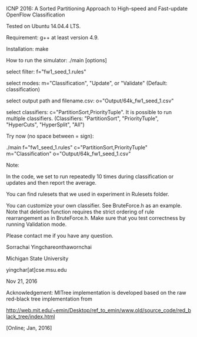ICNP 2016: A Sorted Partitioning Approach to High-speed and Fast-update OpenFlow Classification

Tested on Ubuntu 14.04.4 LTS. 

Requirement:
g++ at least version 4.9.

Installation: make

How to run the simulator: ./main [options]

select filter: f="fw1_seed_1.rules" 

select modes:  m="Classification", "Update", or "Validate" (Default: classification)

select output path and filename.csv: o="Output/64k_fw1_seed_1.csv"

select classifiers: c="PartitionSort,PriorityTuple". It is possible to run multiple classifiers. (Classifiers: "PartitionSort", "PriorityTuple", "HyperCuts", "HyperSplit", "All") 

Try now (no space between = sign):

./main f="fw1_seed_1.rules" c="PartitionSort,PriorityTuple" m="Classification" o="Output/64k_fw1_seed_1.csv"

Note: 

In the code, we set to run repeatedly 10 times during classification or updates and then report the average. 

You can find rulesets that we used in experiment in Rulesets folder.

You can customize your own classifier. See BruteForce.h as an example. Note that deletion function requires the strict ordering of rule rearrangement as in BruteForce.h. Make sure that you test correctness by running Validation mode. 

Please contact me if you have any question. 

Sorrachai Yingchareonthawornchai

Michigan State University

yingchar[at]cse.msu.edu 

Nov 21, 2016


Acknowledgement:
MITree implementation is developed based on the raw red-black tree implementation from

http://web.mit.edu/~emin/Desktop/ref_to_emin/www.old/source_code/red_black_tree/index.html

[Online; Jan, 2016]



